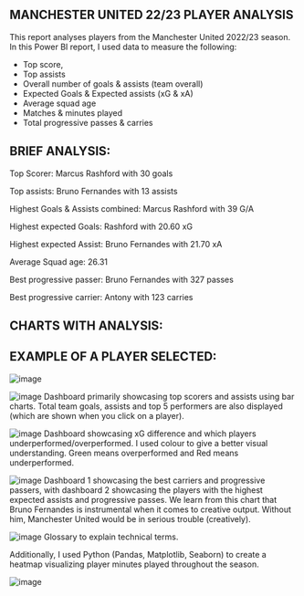 ## MANCHESTER UNITED 22/23 PLAYER ANALYSIS

This report analyses players from the Manchester United 2022/23 season. In this Power BI report, I used data to measure the following:

- Top score, 
- Top assists
- Overall number of goals & assists (team overall)
- Expected Goals & Expected assists (xG & xA)
- Average squad age
- Matches & minutes played
- Total progressive passes & carries

## BRIEF ANALYSIS:

Top Scorer: Marcus Rashford with 30 goals 

Top assists: Bruno Fernandes with 13 assists

Highest Goals & Assists combined: Marcus Rashford with 39 G/A

Highest expected Goals: Rashford with 20.60 xG

Highest expected Assist: Bruno Fernandes with 21.70 xA 

Average Squad age: 26.31

Best progressive passer: Bruno Fernandes with 327 passes 

Best progressive carrier: Antony with 123 carries

## CHARTS WITH ANALYSIS:

## EXAMPLE OF A PLAYER SELECTED:
![image](https://github.com/user-attachments/assets/ee6e501b-5435-4c17-9a92-e25fc051bd0f)

![image](https://github.com/user-attachments/assets/2318a6e9-35b0-4531-8991-86dfba5e9cc1)
Dashboard primarily showcasing top scorers and assists using bar charts. Total team goals, assists and top 5 performers are also displayed (which are shown when you click on a player).

![image](https://github.com/user-attachments/assets/1f731b96-56f8-4b70-9aea-08e6f0d8de75)
Dashboard showcasing xG difference and which players underperformed/overperformed. I used colour to give a better visual understanding. Green means overperformed and Red means underperformed.

![image](https://github.com/user-attachments/assets/9bf6f946-70e8-4a91-aba9-74062009eea6)
Dashboard 1 showcasing the best carriers and progressive passers, with dashboard 2 showcasing the players with the highest expected assists and progressive passes. We learn from this chart that Bruno Fernandes is instrumental when it comes to creative output. Without him, Manchester United would be in serious trouble (creatively).

![image](https://github.com/user-attachments/assets/db0d6dac-c399-4b07-a0e8-6487196dbfdc)
Glossary to explain technical terms.

Additionally, I used Python (Pandas, Matplotlib, Seaborn) to create a heatmap visualizing player minutes played throughout the season.

![image](https://github.com/user-attachments/assets/71418746-cdd2-4cc2-9a2d-9e4e81d0cf7b)

